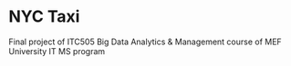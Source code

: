 # NYC Taxi
Final project of ITC505  Big Data Analytics & Management course of MEF University IT MS program
